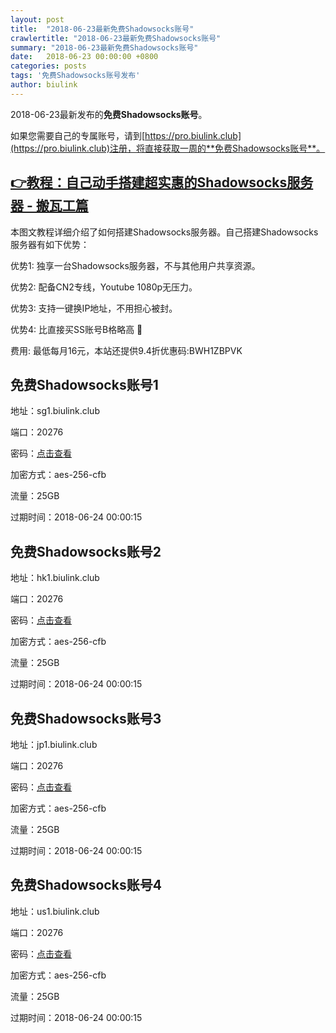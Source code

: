 ```yaml
---
layout: post
title:  "2018-06-23最新免费Shadowsocks账号"
crawlertitle: "2018-06-23最新免费Shadowsocks账号"
summary: "2018-06-23最新免费Shadowsocks账号"
date:   2018-06-23 00:00:00 +0800
categories: posts
tags: '免费Shadowsocks账号发布'
author: biulink
---
```


2018-06-23最新发布的**免费Shadowsocks账号**。

如果您需要自己的专属账号，请到[https://pro.biulink.club](https://pro.biulink.club)注册，将直接获取一周的**免费Shadowsocks账号**。

## [👉教程：自己动手搭建超实惠的Shadowsocks服务器 - 搬瓦工篇](https://github.com/Biulink/ShadowsocksTutorials/blob/master/%E6%95%99%E6%82%A8%E8%87%AA%E5%B7%B1%E5%8A%A8%E6%89%8B%E6%90%AD%E5%BB%BA%E8%B6%85%E5%AE%9E%E6%83%A0%E7%9A%84Shadowsocks%E6%9C%8D%E5%8A%A1%E5%99%A8%20-%20%E6%90%AC%E7%93%A6%E5%B7%A5%E7%AF%87.md)
  
  本图文教程详细介绍了如何搭建Shadowsocks服务器。自己搭建Shadowsocks服务器有如下优势：

  优势1: 独享一台Shadowsocks服务器，不与其他用户共享资源。

  优势2: 配备CN2专线，Youtube 1080p无压力。

  优势3: 支持一键换IP地址，不用担心被封。

  优势4: 比直接买SS账号B格略高 🙂

  费用: 最低每月16元，本站还提供9.4折优惠码:BWH1ZBPVK  
## 免费Shadowsocks账号1

地址：sg1.biulink.club

端口：20276

密码：[点击查看](https://github.com/Biulink/ShadowsocksTutorials/blob/master/publish/2018-06-23%E6%9C%80%E6%96%B0%E5%85%8D%E8%B4%B9Shadowsocks%E8%B4%A6%E5%8F%B7.md)

加密方式：aes-256-cfb

流量：25GB

过期时间：2018-06-24 00:00:15

## 免费Shadowsocks账号2

地址：hk1.biulink.club

端口：20276

密码：[点击查看](https://github.com/Biulink/ShadowsocksTutorials/blob/master/publish/2018-06-23%E6%9C%80%E6%96%B0%E5%85%8D%E8%B4%B9Shadowsocks%E8%B4%A6%E5%8F%B7.md)

加密方式：aes-256-cfb

流量：25GB

过期时间：2018-06-24 00:00:15

## 免费Shadowsocks账号3

地址：jp1.biulink.club

端口：20276

密码：[点击查看](https://github.com/Biulink/ShadowsocksTutorials/blob/master/publish/2018-06-23%E6%9C%80%E6%96%B0%E5%85%8D%E8%B4%B9Shadowsocks%E8%B4%A6%E5%8F%B7.md)

加密方式：aes-256-cfb

流量：25GB

过期时间：2018-06-24 00:00:15

## 免费Shadowsocks账号4

地址：us1.biulink.club

端口：20276

密码：[点击查看](https://github.com/Biulink/ShadowsocksTutorials/blob/master/publish/2018-06-23%E6%9C%80%E6%96%B0%E5%85%8D%E8%B4%B9Shadowsocks%E8%B4%A6%E5%8F%B7.md)

加密方式：aes-256-cfb

流量：25GB

过期时间：2018-06-24 00:00:15

